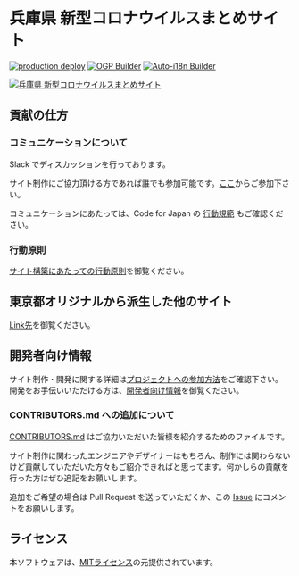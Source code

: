 # 兵庫県 新型コロナウイルスまとめサイト

[![production deploy](https://github.com/stop-covid19-hyogo/covid19/workflows/production%20deploy/badge.svg?branch=master)](https://github.com/tokyo-metropolitan-gov/covid19/actions?query=workflow%3A%22production+deploy%22)
[![OGP Builder](https://github.com/stop-covid19-hyogo/covid19/workflows/OGP%20Builder/badge.svg?branch=master)](https://github.com/tokyo-metropolitan-gov/covid19/actions?query=workflow%3A%22OGP+Builder%22)
[![Auto-i18n Builder](https://github.com/stop-covid19-hyogo/covid19/workflows/Auto-i18n%20Builder/badge.svg?branch=development)](https://github.com/stop-covid19-hyogo/covid19/actions?query=workflow%3A%22Auto-i18n+Builder%22)

[![兵庫県 新型コロナウイルスまとめサイト](https://user-images.githubusercontent.com/2575204/80415970-4c3f8480-890e-11ea-8e6f-5d6f5d8d63b4.png)](https://stop-covid19-hyogo.org/)

<!--
### 日本語 | [English](./docs/en/README.md) | [Español](./docs/es/README.md) | [한국어](./docs/ko/README.md) | [繁體中文](./docs/zh_TW/README.md) | [简体中文](./docs/zh_CN/README.md) | [Tiếng Việt](./docs/vi/README.md) | [ภาษาไทย](./docs/th/README.md) | [Français](./docs/fr/README.md)
-->

## 貢献の仕方

### コミュニケーションについて

Slack でディスカッションを行っております。

サイト制作にご協力頂ける方であれば誰でも参加可能です。[ここ](https://join.slack.com/t/stop-covid19-hyogo/shared_invite/zt-dlg7je1f-mKaKwRqadIj6l7dm7wSdKg)からご参加下さい。

コミュニケーションにあたっては、Code for Japan の [行動規範](https://github.com/codeforjapan/codeofconduct) もご確認ください。

### 行動原則

[サイト構築にあたっての行動原則](./CODE_OF_CONDUCT.md)を御覧ください。

## 東京都オリジナルから派生した他のサイト

[Link先](https://github.com/tokyo-metropolitan-gov/covid19/blob/development/FORKED_SITES.md)を御覧ください。

## 開発者向け情報

サイト制作・開発に関する詳細は[プロジェクトへの参加方法](./CONTRIBUTING.md)をご確認下さい。  
開発をお手伝いいただける方は、[開発者向け情報](./FOR_DEVELOPERS.md)を御覧ください。

### CONTRIBUTORS.md への追加について

[CONTRIBUTORS.md](./CONTRIBUTORS.md) はご協力いただいた皆様を紹介するためのファイルです。

サイト制作に関わったエンジニアやデザイナーはもちろん、制作には関わらないけど貢献していただいた方々もご紹介できればと思ってます。何かしらの貢献を行った方はぜひ追記をお願いします。

追加をご希望の場合は Pull Request を送っていただくか、この [Issue](https://github.com/stop-covid19-hyogo/covid19/issues/60) にコメントをお願いします。

## ライセンス

本ソフトウェアは、[MITライセンス](./LICENSE.txt)の元提供されています。

